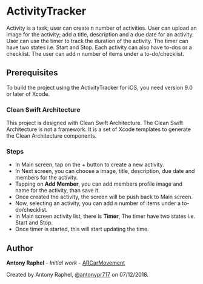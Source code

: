 # ActivityTracker
Activity is a task; user can create n number of activities. User can upload an image for the activity; add a title, description and a due date for an activity. User can use the timer to track the duration of the activity. The timer can have two states i.e. Start and Stop. Each activity can also have to-dos or a checklist. The user can add n number of items under a to-do/checklist.

## Prerequisites

To build the project using the ActivityTracker for iOS, you need version 9.0 or later of Xcode.

### Clean Swift Architecture
This project is designed with Clean Swift Architecture. The Clean Swift Architecture is not a framework. It is a set of Xcode templates to generate the Clean Architecture components. 

### Steps 
* In Main screen, tap on the + button to create a new activity.
* In Next screen, you can choose a image, title, description, due date and members for the activity.
* Tapping on **Add** **Member**, you can add members profile image and name for the activity, than save it.
* Once created the activity, the screen will be push back to Main screen.
* Now, selecting an activity, you can add n number of items under a to-do/checklist.
* In Main screen activity list, there is **Timer**, The timer have two states i.e. Start and Stop. 
* Once timer is started, this will start updating the time.

## Author

**Antony Raphel** - *Initial work* - [ARCarMovement](https://github.com/antonyraphel/ARCarMovement)

Created by Antony Raphel, [@antonypr717](https://twitter.com/antonypr717) on 07/12/2018.
